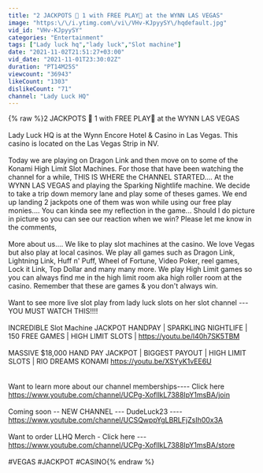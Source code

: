 ```yaml
---
title: "2 JACKPOTS 🎰 1 with FREE PLAY🤯 at the WYNN LAS VEGAS"
image: "https:\/\/i.ytimg.com\/vi\/VHv-KJpyySY\/hqdefault.jpg"
vid_id: "VHv-KJpyySY"
categories: "Entertainment"
tags: ["Lady luck hq","lady luck","Slot machine"]
date: "2021-11-02T21:51:27+03:00"
vid_date: "2021-11-01T23:30:02Z"
duration: "PT14M25S"
viewcount: "36943"
likeCount: "1303"
dislikeCount: "71"
channel: "Lady Luck HQ"
---
```

{% raw %}2 JACKPOTS 🎰 1 with FREE PLAY🤯 at the WYNN LAS VEGAS<br /><br />Lady Luck HQ is at the Wynn Encore Hotel &amp; Casino in Las Vegas. This casino is located on the Las Vegas Strip in NV.<br /><br />Today we are playing on Dragon Link and then move on to some of the Konami High Limit Slot Machines. For those that have been watching the channel for a while, THIS IS WHERE the CHANNEL STARTED.... At the WYNN LAS VEGAS and playing the Sparking Nightlife machine. We decide to take a trip down memory lane and play some of theses games. We end up landing 2 jackpots one of them was won while using our free play monies.... You can kinda see my reflection in the game... Should I do picture in picture so you can see our reaction when we win? Please let me know in the comments,<br /><br />More about us.... We like to play slot machines at the casino. We love Vegas but also play at local casinos. We play all games such as Dragon Link, Lightning Link, Huff n' Puff, Wheel of Fortune, Video Poker, reel games, Lock it Link, Top Dollar and many many more. We play High Limit games so you can always find me in the high limit room aka high roller room at the casino. Remember that these are games &amp; you don't always win. <br /><br />Want to see more live slot play from lady luck slots on her slot channel --- YOU MUST WATCH THIS!!!! <br /><br />INCREDIBLE Slot Machine JACKPOT HANDPAY |  SPARKLING NIGHTLIFE | 150 FREE GAMES | HIGH LIMIT SLOTS | <a rel="nofollow" target="blank" href="https://youtu.be/l40h7SK5TBM">https://youtu.be/l40h7SK5TBM</a><br /><br />MASSIVE $18,000 HAND PAY JACKPOT | BIGGEST PAYOUT | HIGH LIMIT SLOTS | RIO DREAMS KONAMI <a rel="nofollow" target="blank" href="https://youtu.be/XSYyK1vEE6U">https://youtu.be/XSYyK1vEE6U</a><br /><br /><br />Want to learn more about our channel memberships---- Click here <a rel="nofollow" target="blank" href="https://www.youtube.com/channel/UCPg-XofllkL7388IpY1msBA/join">https://www.youtube.com/channel/UCPg-XofllkL7388IpY1msBA/join</a><br /><br />Coming soon -- NEW CHANNEL --- DudeLuck23 ---- <a rel="nofollow" target="blank" href="https://www.youtube.com/channel/UCSQwppYgLBRLFjZsIh00x3A">https://www.youtube.com/channel/UCSQwppYgLBRLFjZsIh00x3A</a><br /><br />Want to order LLHQ Merch - Click here --- <a rel="nofollow" target="blank" href="https://www.youtube.com/channel/UCPg-XofllkL7388IpY1msBA/store">https://www.youtube.com/channel/UCPg-XofllkL7388IpY1msBA/store</a><br /><br />#VEGAS #JACKPOT #CASINO{% endraw %}

